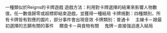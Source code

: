 一種類似於Reigns的卡牌遊戲
遊戲方法：利用對卡牌選擇的結果來影響人物數值，任一數值歸零或超標即結束遊戲，並獲得一種結局
卡牌規劃：四種類別，所有卡牌皆有對應的圖片，部分事件會出現音效
			 卡牌類別：普通卡
					　主線卡－跟最初選擇的志願有關的事件
					　餵食卡－與食物有關
					　鬼牌－直接強迫進入結局
